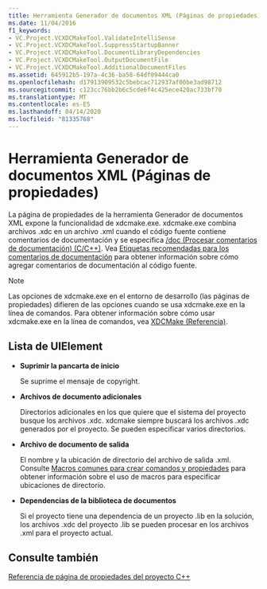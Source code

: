 ```yaml
---
title: Herramienta Generador de documentos XML (Páginas de propiedades)
ms.date: 11/04/2016
f1_keywords:
- VC.Project.VCXDCMakeTool.ValidateIntelliSense
- VC.Project.VCXDCMakeTool.SuppressStartupBanner
- VC.Project.VCXDCMakeTool.DocumentLibraryDependencies
- VC.Project.VCXDCMakeTool.OutputDocumentFile
- VC.Project.VCXDCMakeTool.AdditionalDocumentFiles
ms.assetid: 645912b5-197a-4c36-ba58-64df09444ca0
ms.openlocfilehash: d17913909532c5bebcac712937af00be3ad98712
ms.sourcegitcommit: c123cc76bb2b6c5cde6f4c425ece420ac733bf70
ms.translationtype: MT
ms.contentlocale: es-ES
ms.lasthandoff: 04/14/2020
ms.locfileid: "81335768"
---
```

# <a name="xml-document-generator-tool-property-pages"></a>Herramienta Generador de documentos XML (Páginas de propiedades)

La página de propiedades de la herramienta Generador de documentos XML expone la funcionalidad de xdcmake.exe. xdcmake.exe combina archivos .xdc en un archivo .xml cuando el código fuente contiene comentarios de documentación y se especifica [/doc (Procesar comentarios de documentación) (C/C++)](doc-process-documentation-comments-c-cpp.md). Vea [Etiquetas recomendadas para los comentarios de documentación](recommended-tags-for-documentation-comments-visual-cpp.md) para obtener información sobre cómo agregar comentarios de documentación al código fuente.

> [!NOTE]
> Las opciones de xdcmake.exe en el entorno de desarrollo (las páginas de propiedades) difieren de las opciones cuando se usa xdcmake.exe en la línea de comandos. Para obtener información sobre cómo usar xdcmake.exe en la línea de comandos, vea [XDCMake (Referencia)](xdcmake-reference.md).

## <a name="uielement-list"></a>Lista de UIElement

- **Suprimir la pancarta de inicio**

   Se suprime el mensaje de copyright.

- **Archivos de documento adicionales**

   Directorios adicionales en los que quiere que el sistema del proyecto busque los archivos .xdc. xdcmake siempre buscará los archivos .xdc generados por el proyecto. Se pueden especificar varios directorios.

- **Archivo de documento de salida**

   El nombre y la ubicación de directorio del archivo de salida .xml. Consulte [Macros comunes para crear comandos y propiedades](common-macros-for-build-commands-and-properties.md) para obtener información sobre el uso de macros para especificar ubicaciones de directorio.

- **Dependencias de la biblioteca de documentos**

   Si el proyecto tiene una dependencia de un proyecto .lib en la solución, los archivos .xdc del proyecto .lib se pueden procesar en los archivos .xml para el proyecto actual.

## <a name="see-also"></a>Consulte también

[Referencia de página de propiedades del proyecto C++](property-pages-visual-cpp.md)
